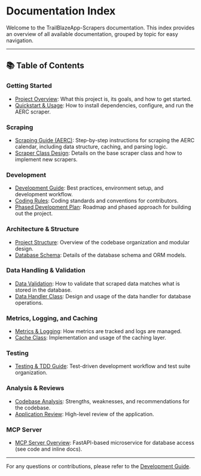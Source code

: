 # Documentation Index

Welcome to the TrailBlazeApp-Scrapers documentation. This index provides an overview of all available documentation, grouped by topic for easy navigation.

---

## 📚 Table of Contents

### **Getting Started**
- [Project Overview](../README.md): What this project is, its goals, and how to get started.
- [Quickstart & Usage](../README.md#quickstart): How to install dependencies, configure, and run the AERC scraper.

### **Scraping**
- [Scraping Guide (AERC)](development/scraping_guide.md): Step-by-step instructions for scraping the AERC calendar, including data structure, caching, and parsing logic.
- [Scraper Class Design](development/scraper_class.md): Details on the base scraper class and how to implement new scrapers.

### **Development**
- [Development Guide](development/development_guide.md): Best practices, environment setup, and development workflow.
- [Coding Rules](development/coding_rules.md): Coding standards and conventions for contributors.
- [Phased Development Plan](development/phased_development.md): Roadmap and phased approach for building out the project.

### **Architecture & Structure**
- [Project Structure](development/structure.md): Overview of the codebase organization and modular design.
- [Database Schema](schema.md): Details of the database schema and ORM models.

### **Data Handling & Validation**
- [Data Validation](development/data_validation.md): How to validate that scraped data matches what is stored in the database.
- [Data Handler Class](development/data_handler_class.md): Design and usage of the data handler for database operations.

### **Metrics, Logging, and Caching**
- [Metrics & Logging](development/metrics_and_logging.md): How metrics are tracked and logs are managed.
- [Cache Class](development/cache_class.md): Implementation and usage of the caching layer.

### **Testing**
- [Testing & TDD Guide](development/tdd_guide_and_class.md): Test-driven development workflow and test suite organization.

### **Analysis & Reviews**
- [Codebase Analysis](CODEBASE_ANALYSIS.md): Strengths, weaknesses, and recommendations for the codebase.
- [Application Review](development/applicaiton_review.md): High-level review of the application.

### **MCP Server**
- [MCP Server Overview](../app/mcp/server.py): FastAPI-based microservice for database access (see code and inline docs).

---

For any questions or contributions, please refer to the [Development Guide](development/development_guide.md).

